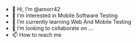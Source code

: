 - 👋 Hi, I’m @amorr42
- 👀 I’m interested in Mobile Software Testing
- 🌱 I’m currently learning Web And Mobile Testing
- 💞️ I’m looking to collaborate on ...
- 📫 How to reach me 

<!---
amorr42/amorr42 is a ✨ special ✨ repository because its `README.md` (this file) appears on your GitHub profile.
You can click the Preview link to take a look at your changes.
--->
